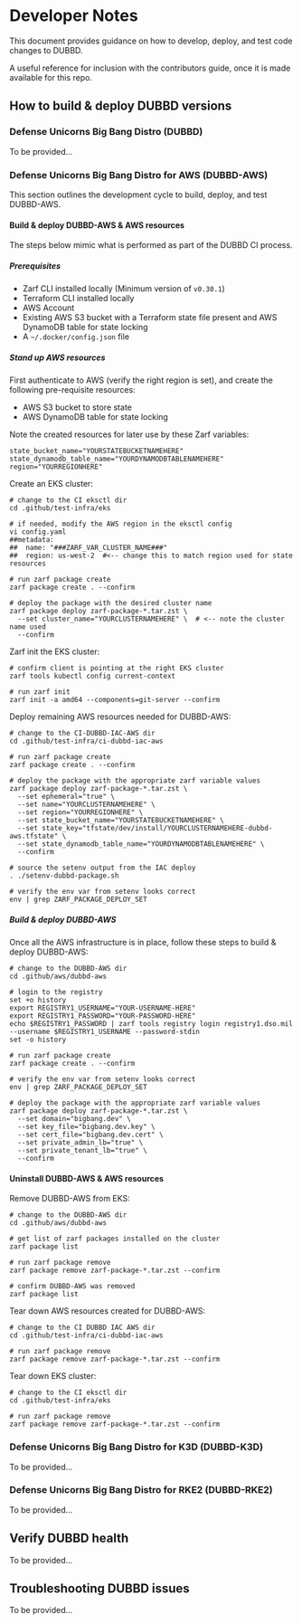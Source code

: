 # Developer Notes

This document provides guidance on how to develop, deploy, and test code changes to DUBBD.

A useful reference for inclusion with the contributors guide, once it is made available for this repo.

## How to build & deploy DUBBD versions

### Defense Unicorns Big Bang Distro (DUBBD)

To be provided...

### Defense Unicorns Big Bang Distro for AWS (DUBBD-AWS)

This section outlines the development cycle to build, deploy, and test DUBBD-AWS.

#### Build & deploy DUBBD-AWS & AWS resources

The steps below mimic what is performed as part of the DUBBD CI process.

##### Prerequisites

- Zarf CLI installed locally (Minimum version of `v0.30.1`)
- Terraform CLI installed locally
- AWS Account
- Existing AWS S3 bucket with a Terraform state file present and AWS DynamoDB table for state locking
- A `~/.docker/config.json` file

##### Stand up AWS resources

First authenticate to AWS (verify the right region is set), and create the following pre-requisite resources:

- AWS S3 bucket to store state
- AWS DynamoDB table for state locking

Note the created resources for later use by these Zarf variables:

```console
state_bucket_name="YOURSTATEBUCKETNAMEHERE"
state_dynamodb_table_name="YOURDYNAMODBTABLENAMEHERE"
region="YOURREGIONHERE"
```

Create an EKS cluster:

```console
# change to the CI eksctl dir
cd .github/test-infra/eks

# if needed, modify the AWS region in the eksctl config
vi config.yaml
##metadata:
##  name: "###ZARF_VAR_CLUSTER_NAME###"
##  region: us-west-2  #<-- change this to match region used for state resources

# run zarf package create
zarf package create . --confirm

# deploy the package with the desired cluster name
zarf package deploy zarf-package-*.tar.zst \
  --set cluster_name="YOURCLUSTERNAMEHERE" \  # <-- note the cluster name used
  --confirm
```

Zarf init the EKS cluster:

```console
# confirm client is pointing at the right EKS cluster
zarf tools kubectl config current-context

# run zarf init
zarf init -a amd64 --components=git-server --confirm
```

Deploy remaining AWS resources needed for DUBBD-AWS:

```console
# change to the CI-DUBBD-IAC-AWS dir
cd .github/test-infra/ci-dubbd-iac-aws

# run zarf package create
zarf package create . --confirm

# deploy the package with the appropriate zarf variable values
zarf package deploy zarf-package-*.tar.zst \
  --set ephemeral="true" \
  --set name="YOURCLUSTERNAMEHERE" \
  --set region="YOURREGIONHERE" \
  --set state_bucket_name="YOURSTATEBUCKETNAMEHERE" \
  --set state_key="tfstate/dev/install/YOURCLUSTERNAMEHERE-dubbd-aws.tfstate" \
  --set state_dynamodb_table_name="YOURDYNAMODBTABLENAMEHERE" \
  --confirm

# source the setenv output from the IAC deploy
. ./setenv-dubbd-package.sh 

# verify the env var from setenv looks correct
env | grep ZARF_PACKAGE_DEPLOY_SET
```

##### Build & deploy DUBBD-AWS

Once all the AWS infrastructure is in place, follow these steps to build & deploy DUBBD-AWS:

```console
# change to the DUBBD-AWS dir
cd .github/aws/dubbd-aws

# login to the registry
set +o history
export REGISTRY1_USERNAME="YOUR-USERNAME-HERE"
export REGISTRY1_PASSWORD="YOUR-PASSWORD-HERE"
echo $REGISTRY1_PASSWORD | zarf tools registry login registry1.dso.mil --username $REGISTRY1_USERNAME --password-stdin
set -o history

# run zarf package create
zarf package create . --confirm

# verify the env var from setenv looks correct
env | grep ZARF_PACKAGE_DEPLOY_SET

# deploy the package with the appropriate zarf variable values
zarf package deploy zarf-package-*.tar.zst \
  --set domain="bigbang.dev" \
  --set key_file="bigbang.dev.key" \
  --set cert_file="bigbang.dev.cert" \
  --set private_admin_lb="true" \
  --set private_tenant_lb="true" \
  --confirm
```

#### Uninstall DUBBD-AWS & AWS resources

Remove DUBBD-AWS from EKS:

```console
# change to the DUBBD-AWS dir
cd .github/aws/dubbd-aws

# get list of zarf packages installed on the cluster
zarf package list

# run zarf package remove
zarf package remove zarf-package-*.tar.zst --confirm

# confirm DUBBD-AWS was removed
zarf package list
```

Tear down AWS resources created for DUBBD-AWS:

```console
# change to the CI DUBBD IAC AWS dir
cd .github/test-infra/ci-dubbd-iac-aws

# run zarf package remove
zarf package remove zarf-package-*.tar.zst --confirm
```

Tear down EKS cluster:

```console
# change to the CI eksctl dir
cd .github/test-infra/eks

# run zarf package remove
zarf package remove zarf-package-*.tar.zst --confirm
```

### Defense Unicorns Big Bang Distro for K3D (DUBBD-K3D)

To be provided...

### Defense Unicorns Big Bang Distro for RKE2 (DUBBD-RKE2)

To be provided...

## Verify DUBBD health

To be provided...

## Troubleshooting DUBBD issues

To be provided...
